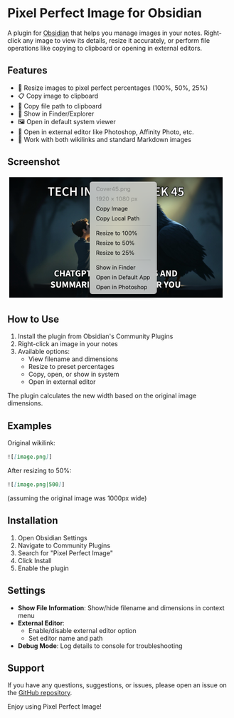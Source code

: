 # Pixel Perfect Image for Obsidian

A plugin for [Obsidian](https://obsidian.md) that helps you manage images in your notes. Right-click any image to view its details, resize it accurately, or perform file operations like copying to clipboard or opening in external editors.

## Features

- 📐 Resize images to pixel perfect percentages (100%, 50%, 25%)
- 📋 Copy image to clipboard
- 🔗 Copy file path to clipboard
- 📂 Show in Finder/Explorer
- 🖼️ Open in default system viewer
- 🎨 Open in external editor like Photoshop, Affinity Photo, etc.
- 🔄 Work with both wikilinks and standard Markdown images

## Screenshot

![screenshot](https://github.com/johansan/pixel-perfect-image/blob/main/images/screenshot1.png?raw=true)

## How to Use

1. Install the plugin from Obsidian's Community Plugins
2. Right-click an image in your notes
3. Available options:
   - View filename and dimensions
   - Resize to preset percentages
   - Copy, open, or show in system
   - Open in external editor

The plugin calculates the new width based on the original image dimensions.

## Examples

Original wikilink:
```md
![[image.png]]
```

After resizing to 50%:
```md
![[image.png|500]]
```
(assuming the original image was 1000px wide)

## Installation

1. Open Obsidian Settings
2. Navigate to Community Plugins
3. Search for "Pixel Perfect Image"
4. Click Install
5. Enable the plugin

## Settings

- **Show File Information**: Show/hide filename and dimensions in context menu
- **External Editor**:
  - Enable/disable external editor option
  - Set editor name and path
- **Debug Mode**: Log details to console for troubleshooting

## Support

If you have any questions, suggestions, or issues, please open an issue on the [GitHub repository](https://github.com/johansan/pixel-perfect-image).

Enjoy using Pixel Perfect Image!
